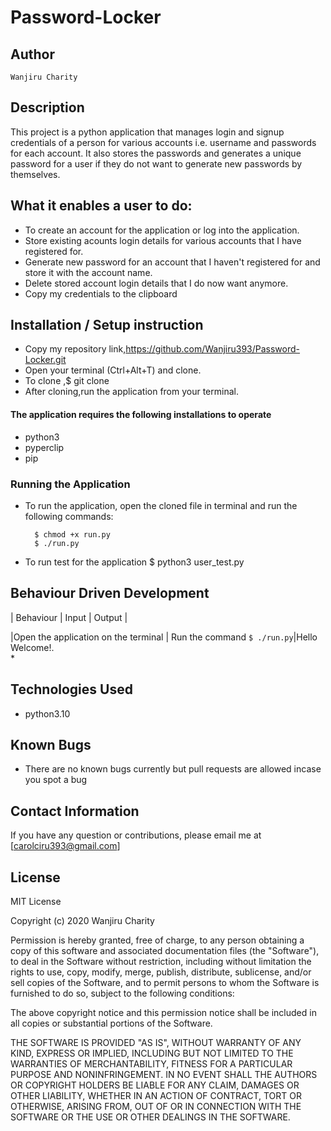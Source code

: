 # Password-Locker
## Author

    Wanjiru Charity

## Description

This project is a python application that manages login and signup credentials of a person for various accounts i.e. username and passwords for each account. It also stores the passwords and generates a unique password for a user if they do not want to generate new passwords by themselves.

## What it enables a user to do:
* To create an account for the application or log into the application.
* Store existing acounts login details for various accounts that I have registered for.
* Generate new password for an account that I haven't registered for and store it with the account name.   
* Delete stored account login details that I do now want anymore.
* Copy my credentials to the clipboard


## Installation / Setup instruction
* Copy my repository link,https://github.com/Wanjiru393/Password-Locker.git
* Open your terminal (Ctrl+Alt+T) and clone.
* To clone ,$ git clone <repo link>
* After cloning,run the application from your terminal.

#### The application requires the following installations to operate 
* python3
* pyperclip
* pip


### Running the Application
* To run the application, open the cloned file in terminal and run the following commands:

        $ chmod +x run.py
        $ ./run.py
* To run test for the application
        $ python3 user_test.py

## Behaviour Driven Development
| Behaviour | Input | Output |


|Open the application on the terminal | Run the command ```$ ./run.py```|Hello Welcome!.<br>*

## Technologies Used

* python3.10

## Known Bugs
* There are no known bugs currently but pull requests are allowed incase you spot a bug

## Contact Information 

If you have any question or contributions, please email me at [carolciru393@gmail.com]

## License

MIT License

Copyright (c) 2020 Wanjiru Charity

Permission is hereby granted, free of charge, to any person obtaining a copy of this software and associated documentation files (the "Software"), to deal in the Software without restriction, including without limitation the rights to use, copy, modify, merge, publish, distribute, sublicense, and/or sell copies of the Software, and to permit persons to whom the Software is furnished to do so, subject to the following conditions:

The above copyright notice and this permission notice shall be included in all copies or substantial portions of the Software.

THE SOFTWARE IS PROVIDED "AS IS", WITHOUT WARRANTY OF ANY KIND, EXPRESS OR IMPLIED, INCLUDING BUT NOT LIMITED TO THE WARRANTIES OF MERCHANTABILITY, FITNESS FOR A PARTICULAR PURPOSE AND NONINFRINGEMENT. IN NO EVENT SHALL THE AUTHORS OR COPYRIGHT HOLDERS BE LIABLE FOR ANY CLAIM, DAMAGES OR OTHER LIABILITY, WHETHER IN AN ACTION OF CONTRACT, TORT OR OTHERWISE, ARISING FROM, OUT OF OR IN CONNECTION WITH THE SOFTWARE OR THE USE OR OTHER DEALINGS IN THE SOFTWARE.